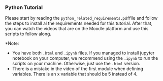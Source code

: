 ### Python Tutorial 

Please start by reading the `python_related_requirements.pdf`file and follow the steps to install al the requirements needed for this tutorial. After that, you can watch the videos that are on the Moodle platform and use this scripts to follow along. 

*Note:
- You have both `.html` and `.ipynb` files. If you managed to install jupyter notebook on your computer, we recommend using the `.ipynb` to run the scripts on your machine. Otherwise, just use the `.html` version.
- There is a mistake in the video of the first module when defining variables. There is an x variable that should be 5 instead of 4.